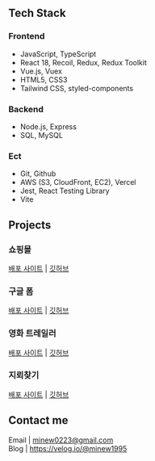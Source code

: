 ## Tech Stack
### Frontend
- JavaScript, TypeScript  
- React 18, Recoil, Redux, Redux Toolkit  
- Vue.js, Vuex  
- HTML5, CSS3  
- Tailwind CSS, styled-components

### Backend
- Node.js, Express  
- SQL, MySQL  

### Ect
- Git, Github  
- AWS (S3, CloudFront, EC2), Vercel  
- Jest, React Testing Library  
- Vite  

## Projects
### 쇼핑몰
[배포 사이트](https://mmm-e-commerce.chloemin.com) | [깃허브](https://github.com/MINYUKYUNG/react-e-commerce-site)

### 구글 폼
[배포 사이트](https://custom-surveys.chloemin.com) | [깃허브](https://github.com/MINYUKYUNG/custom-surveys)

### 영화 트레일러
[배포 사이트](https://movie-theater.chloemin.com) | [깃허브](https://github.com/MINYUKYUNG/movie-theater)

### 지뢰찾기
[배포 사이트](https://minesweeper-chi-khaki.vercel.app) | [깃허브](https://github.com/MINYUKYUNG/redux-toolkit-project-m)  

## Contact me
Email | minew0223@gmail.com  
Blog | https://velog.io/@minew1995  
